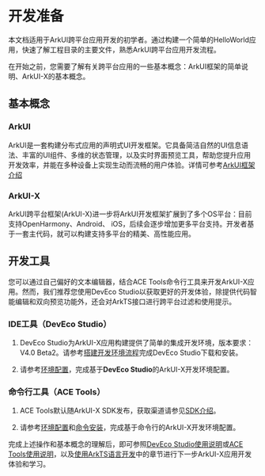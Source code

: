 # 开发准备

本文档适用于ArkUI跨平台应用开发的初学者。通过构建一个简单的HelloWorld应用，快速了解工程目录的主要文件，熟悉ArkUI跨平台应用开发流程。

在开始之前，您需要了解有关跨平台应用的一些基本概念：ArkUI框架的简单说明、ArkUI-X的基本概念。

## 基本概念

### ArkUI

ArkUI是一套构建分布式应用的声明式UI开发框架。它具备简洁自然的UI信息语法、丰富的UI组件、多维的状态管理，以及实时界面预览工具，帮助您提升应用开发效率，并能在多种设备上实现生动而流畅的用户体验。详情可参考[ArkUI框架介绍](https://gitee.com/openharmony/docs/blob/master/zh-cn/application-dev/ui/arkui-overview.md)

### ArkUI-X

ArkUI跨平台框架(ArkUI-X)进一步将ArkUI开发框架扩展到了多个OS平台：目前支持OpenHarmony、Android、 iOS，后续会逐步增加更多平台支持。开发者基于一套主代码，就可以构建支持多平台的精美、高性能应用。


## 开发工具

您可以通过自己偏好的文本编辑器，结合ACE Tools命令行工具来开发ArkUI-X应用。然而，我们推荐您使用DevEco Studio以获取更好的开发体验，除提供代码智能编辑和双向预览功能外，还会对ArkTS接口进行跨平台过滤和使用提示。

### IDE工具（DevEco Studio）

1. DevEco Studio为ArkUI-X应用构建提供了简单的集成开发环境，版本要求：V4.0 Beta2。请参考[搭建开发环境流程](https://developer.harmonyos.com/cn/docs/documentation/doc-guides-V3/installation_process-0000001071425528-V3)完成DevEco Studio下载和安装。

2. 请参考[环境配置](./start-with-dev-environment.md)，完成基于**DevEco Studio**的ArkUI-X开发环境配置。

### 命令行工具（ACE Tools）

1. ACE Tools默认随ArkUI-X SDK发布，获取渠道请参见[SDK介绍](../tools/how-to-use-arkui-x-sdk.md)。

2. 请参考[环境配置](./start-with-ace-tools.md#环境准备)和[命令安装](./start-with-ace-tools.md#命令安装)，完成基于命令行的ArkUI-X开发环境配置。

完成上述操作和基本概念的理解后，即可参照[DevEco Studio使用说明](./start-with-deveco-studio.md)或[ACE Tools使用说明](./start-with-ace-tools.md#使用说明)，以及[使用ArkTS语言开发](./start-with-ets-stage.md)中的章节进行下一步ArkUI-X应用开发体验和学习。
